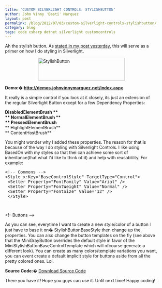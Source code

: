 ```yaml
---
title: 'CUSTOM SILVERLIGHT CONTROLS: STYLISHBUTTON'
author: John Vinny 'Basti' Marquez
layout: post
permalink: /blog/2012/07/03/custom-silverlight-controls-stylishbutton/
category: blog
tags: code csharp dotnet silverlight customcontrols
---
```

Ah the stylish button. As [stated in my post yesterday][1], this will serve as a primer on how I do styling in Silverlight.

<img style="display: block; margin-left: auto; margin-right: auto;" title="StylishButton" alt="StylishButton" src="http://i1169.photobucket.com/albums/r511/johnvinnymarquez/stylishbutton.jpg" width="287" height="75" />

**Demo:� <a title="Demos" href="http://demos.johnvinnymarquez.net/index.aspx" target="_blank">http://demos.johnvinnymarquez.net/index.aspx</a>**

It really is a simple control if you look at it closely, its just an extension of the regular Silverlight Button except for a few Dependency Properties:

**DisabledElementBrush **  
** NormalElementBrush **  
** PressedElementBrush**  
** HighlightElementBrush**  
** ContentHostBrush**

You might wonder why I added these properties. The reason for that is because of the way I do styling with Silverlight Controls. I like using BasedOn with my styles so that thei can achieve some sort of inheritance(that what I&#8217;d like to think of it) and help with reusablility. For example:

<pre class="prettyprint">&lt;!-- Commons --&gt;
&lt;Style x:Key="BaseControlStyle" TargetType="Control"&gt;
 &lt;Setter Property="FontFamily" Value="Arial" /&gt;
 &lt;Setter Property="FontWeight" Value="Normal" /&gt;
 &lt;Setter Property="FontSize" Value="12" /&gt;
 &lt;/Style&gt;</pre>

&nbsp;

<Style x:Key=&#8221;CommandControlBaseStyle&#8221; TargetType=&#8221;ContentControl&#8221;  
BasedOn=&#8221;{StaticResource BaseControlStyle}&#8221;>  
<Setter Property=&#8221;Padding&#8221; Value=&#8221;18,6&#8243; />  
<Setter Property=&#8221;Cursor&#8221; Value=&#8221;Hand&#8221; />  
</Style>  
<Style x:Key=&#8221;StylishButtonBaseStyle&#8221; TargetType=&#8221;CommonControls:StylishButton&#8221;� BasedOn=&#8221;{StaticResource CommandControlBaseStyle}&#8221;>  
<Setter Property=&#8221;Cursor&#8221; Value=&#8221;Hand&#8221; />  
<Setter Property=&#8221;Foreground&#8221; Value=&#8221;{StaticResource WhiteBrush}&#8221; />  
<Setter Property=&#8221;Template&#8221; Value=&#8221;{StaticResource StylishButtonBaseControlTemplate}&#8221; />  
</Style>  
<!&#8211; Buttons &#8211;>  
<Style x:Key=&#8221;RedButton&#8221; TargetType=&#8221;CommonControls:StylishButton&#8221;� BasedOn=&#8221;{StaticResource StylishButtonBaseStyle}&#8221;>  
<Setter Property=&#8221;DisabledElementBrush&#8221; Value=&#8221;{StaticResource RedGradient3}&#8221; />  
<Setter Property=&#8221;NormalElementBrush&#8221; Value=&#8221;{StaticResource ControlBorderBrush}&#8221; />  
<Setter Property=&#8221;PressedElementBrush&#8221; Value=&#8221;{StaticResource DarkBorder}&#8221; />  
<Setter Property=&#8221;HighlightElementBrush&#8221; Value=&#8221;{StaticResource DarkBorder}&#8221; />  
<Setter Property=&#8221;ContentHostBrush&#8221; Value=&#8221;{StaticResource DarkGreen1}&#8221; />  
</Style>  
<Style x:Key=&#8221;MiniGrayButton&#8221; TargetType=&#8221;CommonControls:StylishButton&#8221;� BasedOn=&#8221;{StaticResource StylishButtonBaseStyle}&#8221;>  
<Setter Property=&#8221;Padding&#8221; Value=&#8221;12,1&#8243; />  
<Setter Property=&#8221;FontSize&#8221; Value=&#8221;11&#8243; />  
<Setter Property=&#8221;DisabledElementBrush&#8221; Value=&#8221;{StaticResource GreenGradient1}&#8221; />  
<Setter Property=&#8221;NormalElementBrush&#8221; Value=&#8221;{StaticResource ControlBorderBrush}&#8221; />  
<Setter Property=&#8221;PressedElementBrush&#8221; Value=&#8221;{StaticResource DarkBorder}&#8221; />  
<Setter Property=&#8221;HighlightElementBrush&#8221; Value=&#8221;{StaticResource DarkBorder}&#8221; />  
<Setter Property=&#8221;ContentHostBrush&#8221; Value=&#8221;{StaticResource DarkGreen1}&#8221; />  
<Setter Property=&#8221;Template&#8221; Value=&#8221;{StaticResource MiniStylishButtonBaseControlTemplate}&#8221; />  
</Style>

As you can see, everytime I want to create a new style/color of a button I just have to base it on� StylishButtonBaseStyle then change up the properties. You can also change the button templates on the fly (see above that the MiniGrayButton overrides the default style in favor of the MiniStylishButtonBaseControlTemplate which will ofcourse generate a different look). You can create as many colors/template variations you want, you can event create a default implicit style for buttons aside from all the pretty colored ones. Lol.

**Source Code:**<span>� </span>[Download Source Code][2]

There you have it! Hope you guys can use it. Until next time! Happy coding!

&nbsp;

 [1]: ../blog/2012/7/2/custom-silverlight-controls-selectiongroupcontrol "Custom Silverlight Controls: SelectionGroupButton"
 [2]: https://docs.google.com/folder/d/0B1-62G9s1gjBWFlXVzY2VXpQbWM/edit